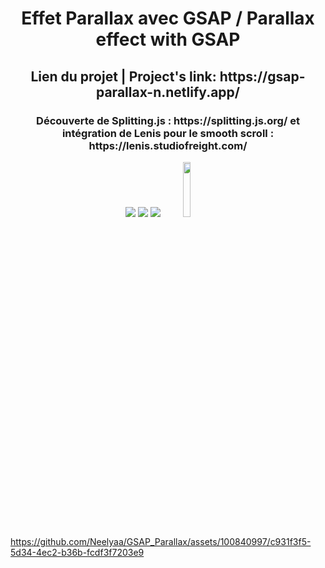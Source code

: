 <h1 align="center">Effet Parallax avec GSAP / Parallax effect with GSAP </h1>
<h2 align="center">Lien du projet | Project's link: https://gsap-parallax-n.netlify.app/ </h2>
<h3 align="center">Découverte de Splitting.js : https://splitting.js.org/ et intégration de Lenis pour le smooth scroll : https://lenis.studiofreight.com/ </h3>

<p align="center"> 
<img src="https://img.shields.io/badge/HTML5-E34F26?style=for-the-badge&logo=html5&logoColor=white" />
<img src="https://img.shields.io/badge/CSS3-1572B6?style=for-the-badge&logo=css3&logoColor=white" />
<img src="https://img.shields.io/badge/JavaScript-323330?style=for-the-badge&logo=javascript&logoColor=F7DF1E" />
<img width="15%" src="https://a11ybadges.com/badge?logo=greensock" />
</p>

https://github.com/Neelyaa/GSAP_Parallax/assets/100840997/c931f3f5-5d34-4ec2-b36b-fcdf3f7203e9
